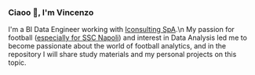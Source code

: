 ### Ciaoo 👋, I'm Vincenzo

I'm a BI Data Engineer working with [Iconsulting SpA](https://www.iconsulting.biz).\n 
My passion for football ([especially for SSC Napoli](https://sscnapoli.it)) and interest in Data Analysis led me to become passionate about the world of football analytics, and in the repository I will share study materials and my personal projects on this topic.
